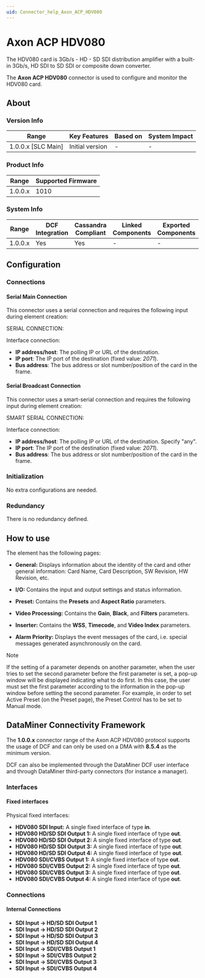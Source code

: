 ```yaml
---
uid: Connector_help_Axon_ACP_HDV080
---
```


# Axon ACP HDV080

The HDV080 card is 3Gb/s - HD - SD SDI distribution amplifier with a built-in 3Gb/s, HD SDI to SD SDI or composite down converter.

The **Axon ACP HDV080** connector is used to configure and monitor the HDV080 card.

## About

### Version Info

| Range                | Key Features     | Based on     | System Impact     |
|----------------------|------------------|--------------|-------------------|
| 1.0.0.x [SLC Main]   | Initial version  | -            | -                 |

### Product Info

| Range     | Supported Firmware     |
|-----------|------------------------|
| 1.0.0.x   | 1010                   |

### System Info

| Range     | DCF Integration     | Cassandra Compliant     | Linked Components     | Exported Components     |
|-----------|---------------------|-------------------------|-----------------------|-------------------------|
| 1.0.0.x   | Yes                 | Yes                     | -                     | -                       |

## Configuration

### Connections

#### Serial Main Connection

This connector uses a serial connection and requires the following input during element creation:

SERIAL CONNECTION:

Interface connection:

- **IP address/host**: The polling IP or URL of the destination.
- **IP port**: The IP port of the destination (fixed value: *2071*).
- **Bus address**: The bus address or slot number/position of the card in the frame.

#### Serial Broadcast Connection

This connector uses a smart-serial connection and requires the following input during element creation:

SMART SERIAL CONNECTION:

Interface connection:

- **IP address/host**: The polling IP or URL of the destination. Specify "any".
- **IP port**: The IP port of the destination (fixed value: *2071*).
- **Bus address**: The bus address or slot number/position of the card in the frame.

### Initialization

No extra configurations are needed.

### Redundancy

There is no redundancy defined.

## How to use

The element has the following pages:

- **General:** Displays information about the identity of the card and other general information: Card Name, Card Description, SW Revision, HW Revision, etc.

- **I/O:** Contains the input and output settings and status information.

- **Preset:** Contains the **Presets** and **Aspect Ratio** parameters.

- **Video Processing:** Contains the **Gain**, **Black**, and **Filters** parameters.

- **Inserter:** Contains the **WSS**, **Timecode**, and **Video Index** parameters.

- **Alarm Priority:** Displays the event messages of the card, i.e. special messages generated asynchronously on the card.

> [!NOTE]
> If the setting of a parameter depends on another parameter, when the user tries to set the second parameter before the first parameter is set, a pop-up window will be displayed indicating what to do first. In this case, the user must set the first parameter according to the information in the pop-up window before setting the second parameter. For example, in order to set Active Preset (on the Preset page), the Preset Control has to be set to Manual mode.

## DataMiner Connectivity Framework

The **1.0.0.x** connector range of the Axon ACP HDV080 protocol supports the usage of DCF and can only be used on a DMA with **8.5.4** as the minimum version.

DCF can also be implemented through the DataMiner DCF user interface and through DataMiner third-party connectors (for instance a manager).

### Interfaces

#### Fixed interfaces

Physical fixed interfaces:

- **HDV080 SDI Input:** A single fixed interface of type **in**.
- **HDV080 HD/SD SDI Output 1:** A single fixed interface of type **out**.
- **HDV080 HD/SD SDI Output 2:** A single fixed interface of type **out**.
- **HDV080 HD/SD SDI Output 3:** A single fixed interface of type **out**.
- **HDV080 HD/SD SDI Output 4:** A single fixed interface of type **out**.
- **HDV080 SDI/CVBS Output 1:** A single fixed interface of type **out**.
- **HDV080 SDI/CVBS Output 2:** A single fixed interface of type **out**.
- **HDV080 SDI/CVBS Output 3:** A single fixed interface of type **out**.
- **HDV080 SDI/CVBS Output 4:** A single fixed interface of type **out**.

### Connections

#### Internal Connections

- **SDI Input -> HD/SD SDI Output 1**
- **SDI Input -> HD/SD SDI Output 2**
- **SDI Input -> HD/SD SDI Output 3**
- **SDI Input -> HD/SD SDI Output 4**
- **SDI Input -> SDI/CVBS Output 1**
- **SDI Input -> SDI/CVBS Output 2**
- **SDI Input -> SDI/CVBS Output 3**
- **SDI Input -> SDI/CVBS Output 4**
